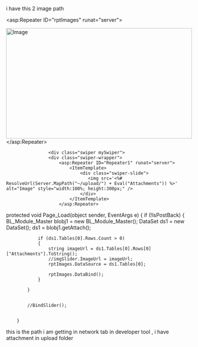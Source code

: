 i have this 2 image path 

<asp:Repeater ID="rptImages" runat="server">
                    <ItemTemplate>
                        <div class="swiper-slide">
                           <img src='<%# Eval("Attachments") %>' alt="Image" style="width:100%; height:300px;" />
                        </div>
                    </ItemTemplate>
                </asp:Repeater>


                    <div class="swiper mySwiper">
                    <div class="swiper-wrapper">
                        <asp:Repeater ID="Repeater1" runat="server">
                            <ItemTemplate>
                                <div class="swiper-slide">
                                   <img src='<%# ResolveUrl(Server.MapPath("~/upload/") + Eval("Attachments")) %>' alt="Image" style="width:100%; height:300px;" />
                                </div>
                            </ItemTemplate>
                        </asp:Repeater>


protected void Page_Load(object sender, EventArgs e)
        {
            if (!IsPostBack)
            {
                BL_Module_Master blobj1 = new BL_Module_Master();
                DataSet ds1 = new DataSet();
                ds1 = blobj1.getAttach();

                if (ds1.Tables[0].Rows.Count > 0)
                {
                    string imageUrl = ds1.Tables[0].Rows[0]["Attachments"].ToString();
                    //imgSlider.ImageUrl = imageUrl;
                    rptImages.DataSource = ds1.Tables[0];
                  
                    rptImages.DataBind();
                }

            }

             
            //BindSlider();


        }

this is the path i am getting in network tab in developer tool , i have attachment in upload folder 
